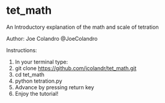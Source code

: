# tet_math

An Introductory explanation of the math and scale of tetration

Author: Joe Colandro
        @JoeColandro

Instructions: 

1. In your terminal type: 
  1. git clone https://github.com/jcolandr/tet_math.git 
  2. cd tet_math
  3. python tetration.py 
2. Advance by pressing return key
3. Enjoy the tutorial!
